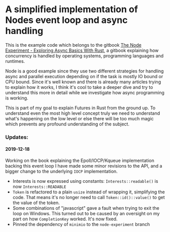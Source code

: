 # A simplified implementation of Nodes event loop and async handling

This is the example code which belongs to the gitbook [The Node Experiment - Exploring Async Basics With Rust](https://cfsamson.github.io/book-exploring-async-basics/), a gitbook explaining how concurrency is handled by operating systems, programming languages and runtimes.

Node is a good example since they use two different strategies for handling async and parallel execution depending on if the task is mostly IO bound or CPU bound. Since it's well known and there is already many articles trying to explain how it works, I think it's cool to take a deeper dive and try to understand this more in detail while we investigate how async programming is working.

This is part of my goal to explain Futures in Rust from the ground up. To understand even the most high level concept truly we need to understand what's happening on the low level or else there will be too much magic which prevents any profound understanding of the subject. 

### Updates:

#### 2019-12-18

Working on the book explaining the Epoll/IOCP/Kqueue implementation backing this event loop I have made some minor revisions to the API, and a bigger change to the underlying `IOCP` implementation.

- Interests is now expressed using constants: `Interests::readable()` is now `Interests::READABLE`
- `Token` is refactored to a plain `usize` instead of wrapping it, simplifying the code. That means it's no longer need to call `Token::id()::value()` to get the value of the token.
- Some combinations of "javascript" gave a fault when trying to exit the loop on Windows. This turned out to be caused by an oversight on my part on how `CompletionKey` worked. It's now fixed.
- Pinned the dependency of `minimio` to the `node-experiment` branch